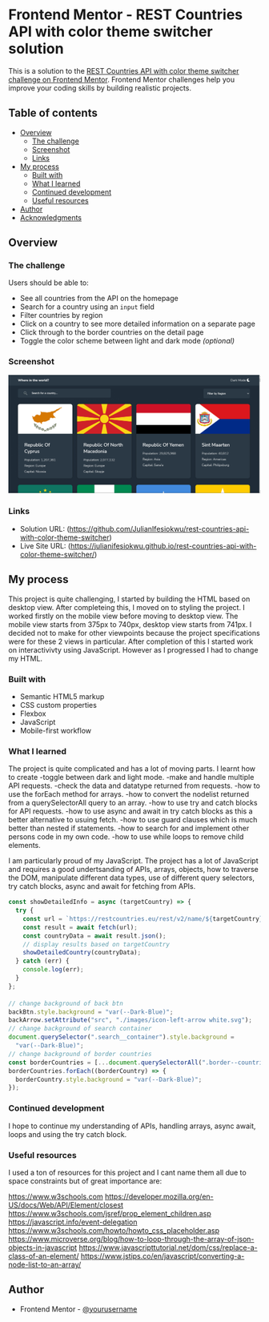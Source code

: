 # Frontend Mentor - REST Countries API with color theme switcher solution

This is a solution to the [REST Countries API with color theme switcher challenge on Frontend Mentor](https://www.frontendmentor.io/challenges/rest-countries-api-with-color-theme-switcher-5cacc469fec04111f7b848ca). Frontend Mentor challenges help you improve your coding skills by building realistic projects.

## Table of contents

- [Overview](#overview)
  - [The challenge](#the-challenge)
  - [Screenshot](#screenshot)
  - [Links](#links)
- [My process](#my-process)
  - [Built with](#built-with)
  - [What I learned](#what-i-learned)
  - [Continued development](#continued-development)
  - [Useful resources](#useful-resources)
- [Author](#author)
- [Acknowledgments](#acknowledgments)

## Overview

### The challenge

Users should be able to:

- See all countries from the API on the homepage
- Search for a country using an `input` field
- Filter countries by region
- Click on a country to see more detailed information on a separate page
- Click through to the border countries on the detail page
- Toggle the color scheme between light and dark mode _(optional)_

### Screenshot

![](./images/Rest-Countries-App.png)

### Links

- Solution URL: (https://github.com/JulianIfesiokwu/rest-countries-api-with-color-theme-switcher)
- Live Site URL: (https://julianifesiokwu.github.io/rest-countries-api-with-color-theme-switcher/)

## My process

This project is quite challenging, I started by building the HTML based on desktop view. After completeing this, I moved on to styling the project. I worked firstly on the mobile view before moving to desktop view. The mobile view starts from 375px to 740px, desktop view starts from 741px. I decided not to make for other viewpoints because the project specifications were for these 2 views in particular. After completion of this I started work on interactivivty using JavaScript. However as I progressed I had to change my HTML.

### Built with

- Semantic HTML5 markup
- CSS custom properties
- Flexbox
- JavaScript
- Mobile-first workflow

### What I learned

The project is quite complicated and has a lot of moving parts. I learnt how to create
-toggle between dark and light mode.
-make and handle multiple API requests.
-check the data and datatype returned from requests.
-how to use the forEach method for arrays.
-how to convert the nodelist returned from a querySelectorAll query to an array.
-how to use try and catch blocks for API requests.
-how to use async and await in try catch blocks as this a better alternative to usuing fetch.
-how to use guard clauses which is much better than nested if statements.
-how to search for and implement other persons code in my own code.
-how to use while loops to remove child elements.

I am particularly proud of my JavaScript. The project has a lot of JavaScript and requires a good undertsanding of APIs, arrays, objects, how to traverse the DOM, manipulate different data types, use of different query selectors, try catch blocks, async and await for fetching from APIs.

```js
const showDetailedInfo = async (targetCountry) => {
  try {
    const url = `https://restcountries.eu/rest/v2/name/${targetCountry}`;
    const result = await fetch(url);
    const countryData = await result.json();
    // display results based on targetCountry
    showDetailedCountry(countryData);
  } catch (err) {
    console.log(err);
  }
};

// change background of back btn
backBtn.style.background = "var(--Dark-Blue)";
backArrow.setAttribute("src", "./images/icon-left-arrow white.svg");
// change background of search container
document.querySelector(".search__container").style.background =
  "var(--Dark-Blue)";
// change background of border countries
const borderCountries = [...document.querySelectorAll(".border--countries")];
borderCountries.forEach((borderCountry) => {
  borderCountry.style.background = "var(--Dark-Blue)";
});
```

### Continued development

I hope to continue my understanding of APIs, handling arrays, async await, loops and using the try catch block.

### Useful resources

I used a ton of resources for this project and I cant name them all due to space constraints but of great importance are:

https://www.w3schools.com
https://developer.mozilla.org/en-US/docs/Web/API/Element/closest
https://www.w3schools.com/jsref/prop_element_children.asp
https://javascript.info/event-delegation
https://www.w3schools.com/howto/howto_css_placeholder.asp
https://www.microverse.org/blog/how-to-loop-through-the-array-of-json-objects-in-javascript
https://www.javascripttutorial.net/dom/css/replace-a-class-of-an-element/
https://www.jstips.co/en/javascript/converting-a-node-list-to-an-array/

## Author

- Frontend Mentor - [@yourusername](https://www.frontendmentor.io/profile/egbuna09)
